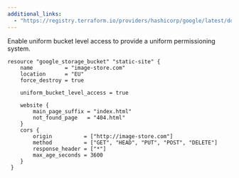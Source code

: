 ```yaml
---
additional_links: 
  - "https://registry.terraform.io/providers/hashicorp/google/latest/docs/resources/storage_bucket#uniform_bucket_level_access"
---
```


Enable uniform bucket level access to provide a uniform permissioning system.

```hcl
resource "google_storage_bucket" "static-site" {
 	name          = "image-store.com"
 	location      = "EU"
 	force_destroy = true
 	
 	uniform_bucket_level_access = true
 	
 	website {
 		main_page_suffix = "index.html"
 		not_found_page   = "404.html"
 	}
 	cors {
 		origin          = ["http://image-store.com"]
 		method          = ["GET", "HEAD", "PUT", "POST", "DELETE"]
 		response_header = ["*"]
 		max_age_seconds = 3600
 	}
 }
```
